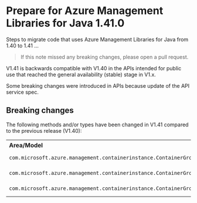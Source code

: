 # Prepare for Azure Management Libraries for Java 1.41.0 #

Steps to migrate code that uses Azure Management Libraries for Java from 1.40 to 1.41 ...

> If this note missed any breaking changes, please open a pull request.

V1.41 is backwards compatible with V1.40 in the APIs intended for public use that reached the general availability (stable) stage in V1.x.

Some breaking changes were introduced in APIs because update of the API service spec.


## Breaking changes

The following methods and/or types have been changed in V1.41 compared to the previous release (V1.40):

<table>
  <tr>
    <th align=left>Area/Model</th>
    <th align=left>In V1.40</th>
    <th align=left>In V1.41</th>
    <th align=left>Remarks</th>
    <th align=left>Ref</th>
  </tr>
    <tr>
      <td><code>com.microsoft.azure.management.containerinstance.ContainerGroups</code></td>
      <td><code>.listOperations()</code></td>
      <td>Return type changed to <code>PagedList&lt;Operation&gt;</code></td>
      <td></td>
      <td><a href="https://github.com/Azure/azure-libraries-for-java/pull/1381">#1381</a></td>
    </tr>
    <tr>
      <td><code>com.microsoft.azure.management.containerinstance.ContainerGroups</code></td>
      <td><code>.listCachedImages()</code></td>
      <td>Return type changed to <code>PagedList&lt;CachedImages&gt;</code></td>
      <td></td>
      <td><a href="https://github.com/Azure/azure-libraries-for-java/pull/1381">#1381</a></td>
    </tr>
    <tr>
      <td><code>com.microsoft.azure.management.containerinstance.ContainerGroups</code></td>
      <td><code>.listCapabilities()</code></td>
      <td>Return type changed to <code>PagedList&lt;Capabilities&gt;</code></td>
      <td></td>
      <td><a href="https://github.com/Azure/azure-libraries-for-java/pull/1381">#1381</a></td>
    </tr>
</table>
